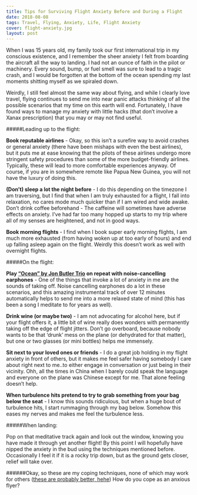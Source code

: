 ```yaml
---
title: Tips for Surviving Flight Anxiety Before and During a Flight
date: 2018-08-08
tags: Travel, Flying, Anxiety, Life, Flight Anxiety
cover: flight-anxiety.jpg
layout: post
---
```


When I was 15 years old, my family took our first international trip in my conscious existence, and I remember the sheer anxiety I felt from boarding the aircraft all the way to landing. I had not an ounce of faith in the pilot or machinery. Every sound, bump, or fuel smell was sure to lead to a tragic crash, and I would be forgotten at the bottom of the ocean spending my last moments shitting myself as we spiraled down.

Weirdly, I still feel almost the same way about flying, and while I clearly love travel, flying continues to send me into near panic attacks thinking of all the possible scenarios that my time on this earth will end. Fortunately, I have found ways to manage my anxiety with little hacks (that don’t involve a Xanax prescription) that you may or may not find useful.

#####Leading up to the flight:

<b>Book reputable airlines</b> - Okay, so this isn’t a surefire way to avoid crashes or general anxiety (there have been mishaps with even the best airlines), but it puts me at ease knowing that the pilots of these airlines undergo more stringent safety procedures than some of the more budget-friendly airlines. Typically, these will lead to more comfortable experiences anyway. Of course, if you are in somewhere remote like Papua New Guinea, you will not have the luxury of doing this.

<b>(Don’t) sleep a lot the night before</b> - I do this depending on the timezone I am traversing, but I find that when I am truly exhausted for a flight, I fall into relaxation, no cares mode much quicker than if I am wired and wide awake.
Don’t drink coffee beforehand - The caffeine will sometimes have adverse effects on anxiety. I’ve had far too many hopped up starts to my trip where all of my senses are heightened, and not in good ways.

<b>Book morning flights</b> - I find when I book super early morning flights, I am much more exhausted (from having woken up at too early of hours) and end up falling asleep again on the flight. Weirdly this doesn’t work as well with overnight flights.

#####On the flight:

<b>Play [“Ocean” by Jon Butler Trio](https://soundcloud.com/john-butler-trio/ocean-2012) on repeat with noise-cancelling earphones</b> - One of the things that invoke a lot of anxiety in me are the sounds of taking off. Noise cancelling earphones do a lot in these scenarios, and this amazing instrumental track of over 12 minutes automatically helps to send me into a more relaxed state of mind (this has been a song I meditate to for years as well).

<b>Drink wine (or maybe two)</b> - I am not advocating for alcohol here, but if your flight offers it, a little bit of wine really does wonders with permanently taking off the edge of flight jitters. Don’t go overboard, because nobody wants to be that ‘drunk’ mess on the plane (or dehydrated for that matter), but one or two glasses (or mini bottles) helps me immensely.

<b>Sit next to your loved ones or friends</b> - I do a great job holding in my flight anxiety in front of others, but it makes me feel safer having somebody I care about right next to me..to either engage in conversation or just being in their vicinity. Ohh, all the times in China when I barely could speak the language and everyone on the plane was Chinese except for me. That alone feeling doesn’t help.

<b>When turbulence hits pretend to try to grab something from your bag below the seat</b> - I know this sounds ridiculous, but when a huge bout of turbulence hits, I start rummaging through my bag below. Somehow this eases my nerves and makes me feel the turbulence less.

#####When landing:

Pop on that meditative track again and look out the window, knowing you have made it through yet another flight! By this point I will hopefully have nipped the anxiety in the bud using the techniques mentioned before. Occasionally I feel it if it is a rocky trip down, but as the ground gets closer, relief will take over.

######Okay, so these are my coping techniques, none of which may work for others ([these are probably better, hehe](https://www.budgettravel.com/article/travel-advice-overcoming-flight-anxiety_12630)) How do you cope as an anxious flyer?
